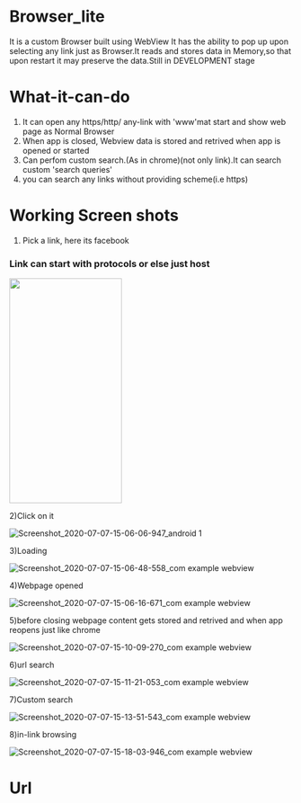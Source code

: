 # Browser_lite
It is a custom Browser built using WebView It has the ability to pop up upon selecting any link just as Browser.It reads and stores data in Memory,so that upon restart it may preserve the data.Still in DEVELOPMENT stage

# What-it-can-do
1) It can open any https/http/ any-link with 'www'mat start and show web page as Normal Browser
2) When app is closed, Webview data is stored and retrived when app is opened or started
3) Can perfom custom search.(As in chrome)(not only link).It can search custom 'search queries'
4) you can search any links without providing scheme(i.e https)

# Working Screen shots

1) Pick a link, here its facebook
 ### Link can start with protocols or else just host
 
 <img src="https://user-images.githubusercontent.com/56636039/86776197-a464d680-c075-11ea-891c-ae05d8139ba0.jpg" width="200" height="400">

2)Click on it

![Screenshot_2020-07-07-15-06-06-947_android 1](https://user-images.githubusercontent.com/56636039/86776902-353bb200-c076-11ea-9c94-308ef166cd34.jpg)

3)Loading 

![Screenshot_2020-07-07-15-06-48-558_com example webview](https://user-images.githubusercontent.com/56636039/86777554-ed695a80-c076-11ea-94b8-576775bef70b.jpg)

4)Webpage opened

![Screenshot_2020-07-07-15-06-16-671_com example webview](https://user-images.githubusercontent.com/56636039/86777587-f6f2c280-c076-11ea-8a54-4bb3403a499d.jpg)

5)before closing webpage content gets stored and retrived and when app reopens just like chrome

![Screenshot_2020-07-07-15-10-09-270_com example webview](https://user-images.githubusercontent.com/56636039/86778180-ae87d480-c077-11ea-8851-9aed4e0be62b.jpg)

6)url search

![Screenshot_2020-07-07-15-11-21-053_com example webview](https://user-images.githubusercontent.com/56636039/86777609-ff4afd80-c076-11ea-8f02-0facaa614e61.jpg)

7)Custom search

![Screenshot_2020-07-07-15-13-51-543_com example webview](https://user-images.githubusercontent.com/56636039/86777637-083bcf00-c077-11ea-80af-7084d9d8c8b7.jpg)

8)in-link browsing

![Screenshot_2020-07-07-15-18-03-946_com example webview](https://user-images.githubusercontent.com/56636039/86777659-112ca080-c077-11ea-8e7d-b8341da54b37.jpg)

# Url 



